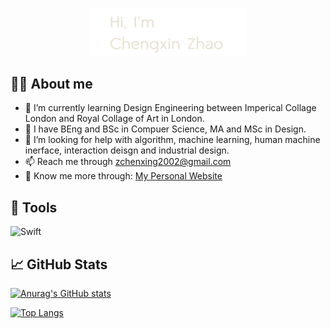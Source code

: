 <p align="center"><a href="[https://anuraghazra.github.io](https://chengxinzhaox.github.io/)"><img width="50%" alt="Hello, I'm Chengxin Zhao I do open source!" src="./assets/header.svg" />
</a>
</p>

## 🙋‍♂️ About me
- 🌱 I’m currently learning Design Engineering between Imperical Collage London and Royal Collage of Art in London.
- 📑 I have BEng and BSc in Compuer Science, MA and MSc in Design.
- 🤔 I’m looking for help with algorithm, machine learning, human machine inerface, interaction deisgn and industrial design.
- 📫 Reach me through zchenxing2002@gmail.com
- 🛜 Know me more through: [My Personal Website](https://chengxin.design)

## 🔧 Tools

![Swift](https://img.shields.io/static/v1?style=for-the-badge&message=Swift&color=F05138&logo=Swift&logoColor=FFFFFF&label=)


## &#x1f4c8; GitHub Stats

[![Anurag's GitHub stats](https://github-readme-stats.vercel.app/api?username=chengxinzhaox)](https://github.com/anuraghazra/github-readme-stats)

[![Top Langs](https://github-readme-stats.vercel.app/api/top-langs/?username=anuraghazra&hide=Jupyter_Notebook&layout=compact)](https://github.com/anuraghazra/github-readme-stats)
